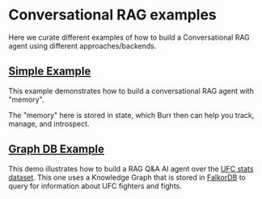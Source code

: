 # Conversational RAG examples
Here we curate different examples of how to build a Conversational RAG agent using different approaches/backends.

## [Simple Example](simple_example/)
This example demonstrates how to build a conversational RAG agent with "memory".

The "memory" here is stored in state, which Burr then can help you track,
manage, and introspect.


## [Graph DB Example](graph_db_example/)
This demo illustrates how to build a RAG Q&A AI agent over the [UFC stats dataset](https://www.kaggle.com/datasets/rajeevw/ufcdata).
This one uses a Knowledge Graph that is stored in [FalkorDB](https://www.falkordb.com/) to query for
information about UFC fighters and fights.
